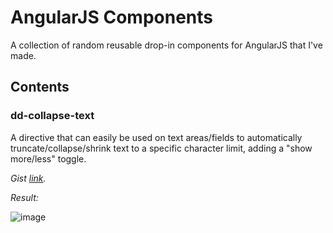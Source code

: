 # AngularJS Components

A collection of random reusable drop-in components for AngularJS that I've made.
## Contents
### dd-collapse-text
A directive that can easily be used on text areas/fields to automatically truncate/collapse/shrink text to a specific character limit, adding a "show more/less" toggle.

*Gist [link](https://gist.github.com/doukasd/0744566c5494ebc8643f).*

*Result:*

![image](https://raw.githubusercontent.com/doukasd/AngularJS-Components/master/dd-collapse-text/dd-collapse-text-result.png)
